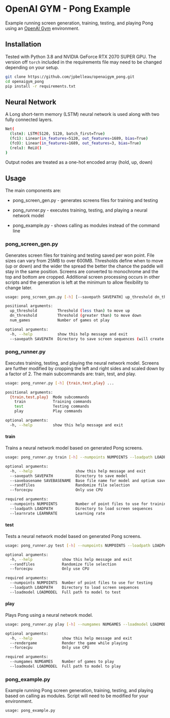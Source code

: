 # OpenAI GYM - Pong Example

Example running screen generation, training, testing, and playing
Pong using an [OpenAI Gym](https://gym.openai.com/envs/Pong-v0/) environment.

## Installation

Tested with Python 3.8 and NVIDIA GeForce RTX 2070 SUPER GPU.
The version off `torch` included in the requirements file may need to be changed depending on your setup.

```bash
git clone https://github.com/jpbelleau/openaigym_pong.git
cd openaigym_pong
pip install -r requirements.txt
```

## Neural Network

A Long short-term memory (LSTM) neural network is used along with
two fully connected layers.

```bash
Net(
  (lstm): LSTM(5120, 5120, batch_first=True)
  (fc1): Linear(in_features=5120, out_features=1689, bias=True)
  (fcO): Linear(in_features=1689, out_features=3, bias=True)
  (relu): ReLU()
)
```

Output nodes are treated as a one-hot encoded array (hold, up, down)

## Usage

The main components are:

* pong_screen_gen.py - generates screens files for training and testing

* pong_runner.py - executes training, testing, and playing a neural network model

* pong_example.py - shows calling as modules instead of the command line

### pong_screen_gen.py

Generates screen files for training and testing saved per won point.
File sizes can vary from 25MB to over 600MB.
Thresholds define when to move (up or down) and the wider the spread the
better the chance the paddle will stay in the same position.
Screens are converted to monochrome and the top and bottom are cropped.
Additional screen processing occurs in other scripts and the generation is left at
the minimum to allow flexibility to change later.

```bash
usage: pong_screen_gen.py [-h] [--savepath SAVEPATH] up_threshold dn_threshold num_games

positional arguments:
  up_threshold         Threshold (less than) to move up
  dn_threshold         Threshold (greater than) to move down
  num_games            Number of games ot play

optional arguments:
  -h, --help           show this help message and exit
  --savepath SAVEPATH  Directory to save screen sequences (will create a subfolder per game)
```

### pong_runner.py

Executes training, testing, and playing the neural network model.
Screens are further modified by cropping the left and right sides
and scaled down by a factor of 2.
The main subcommands are: train, test, and play.

```bash
usage: pong_runner.py [-h] {train,test,play} ...

positional arguments:
  {train,test,play}  Mode subcommands
    train            Training commands
    test             Testing commands
    play             Play commands

optional arguments:
  -h, --help         show this help message and exit
```

#### train

Trains a neural network model based on generated Pong screens.

```bash
usage: pong_runner.py train [-h] --numpoints NUMPOINTS --loadpath LOADPATH --learnrate LEARNRATE [--savepath SAVEPATH] [--savebasename SAVEBASENAME] [--randfiles] [--forcecpu]

optional arguments:
  -h, --help                   show this help message and exit
  --savepath SAVEPATH          Directory to save model
  --savebasename SAVEBASENAME  Base file name for model and optium saves
  --randfiles                  Randomize file selection
  --forcecpu                   Only use CPU

required arguments:
  --numpoints NUMPOINTS        Number of point files to use for training
  --loadpath LOADPATH          Directory to load screen sequences
  --learnrate LEARNRATE        Learning rate
```

#### test

Tests a neural network model based on generated Pong screens.

```bash
usage: pong_runner.py test [-h] --numpoints NUMPOINTS --loadpath LOADPATH --loadmodel LOADMODEL [--randfiles] [--forcecpu]

optional arguments:
  -h, --help             show this help message and exit
  --randfiles            Randomize file selection
  --forcecpu             Only use CPU

required arguments:
  --numpoints NUMPOINTS  Number of point files to use for testing
  --loadpath LOADPATH    Directory to load screen sequences
  --loadmodel LOADMODEL  Full path to model to test
```

#### play

Plays Pong using a neural network model.

```bash
usage: pong_runner.py play [-h] --numgames NUMGAMES --loadmodel LOADMODEL [--rendergame] [--forcecpu]

optional arguments:
  -h, --help             show this help message and exit
  --rendergame           Render the game while playing
  --forcecpu             Only use CPU

required arguments:
  --numgames NUMGAMES    Number of games to play
  --loadmodel LOADMODEL  Full path to model to play
```

### pong_example.py

Example running Pong screen generation, training, testing, and playing
based on calling as modules.  Script will need to be modified for your
environment.

```bash
usage: pong_example.py
```
